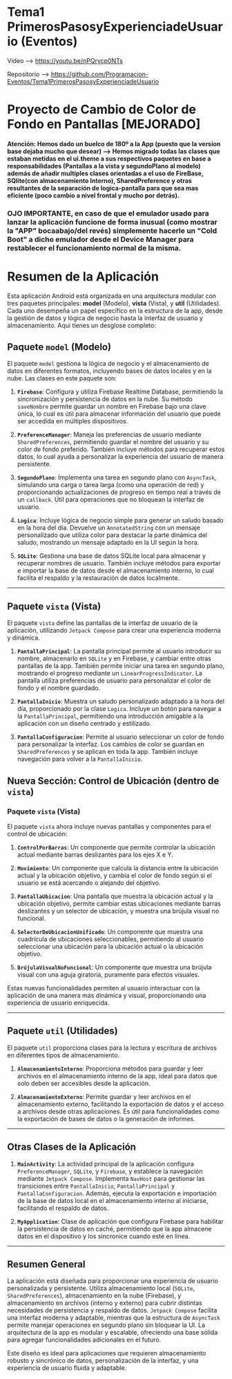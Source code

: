 # Tema1 PrimerosPasosyExperienciadeUsuario (Eventos)

Video --> https://youtu.be/nPQrycp0NTs

Repositorio --> https://github.com/Programacion-Eventos/Tema1PrimerosPasosyExperienciadeUsuario

# Proyecto de Cambio de Color de Fondo en Pantallas [MEJORADO]

#### Atención: Hemos dado un buelco de 180º a la App (puesto que la version base dejaba mucho que desear) --> Hemos migrado todas las clases que estaban metidas en el ui.theme a sus respectivos paquetes en base a responsabilidades (Pantallas a la vista y segundoPlano al modelo) además de añadir multiples clases orientadas a el uso de FireBase, SQlite(con almacenamiento Interno), SharedPreference y otras resultantes de la separación de logica-pantalla para que sea mas eficiente (poco cambio a nivel frontal y mucho por detrás).

### **OJO IMPORTANTE**, en caso de que el emulador usado para lanzar la aplicación funcione de forma inusual (como mostrar la "APP" bocaabajo/del revés) simplemente hacerle un "Cold Boot" a dicho emulador desde el Device Manager para restablecer el funcionamiento normal de la misma.


# Resumen de la Aplicación

Esta aplicación Android está organizada en una arquitectura modular con tres paquetes principales: **model** (Modelo), **vista** (Vista), y **util** (Utilidades). Cada uno desempeña un papel específico en la estructura de la app, desde la gestión de datos y lógica de negocio hasta la interfaz de usuario y almacenamiento. Aquí tienes un desglose completo:

## Paquete `model` (Modelo)

El paquete `model` gestiona la lógica de negocio y el almacenamiento de datos en diferentes formatos, incluyendo bases de datos locales y en la nube. Las clases en este paquete son:

1. **`Firebase`**: Configura y utiliza Firebase Realtime Database, permitiendo la sincronización y persistencia de datos en la nube. Su método `saveNombre` permite guardar un nombre en Firebase bajo una clave única, lo cual es útil para almacenar información del usuario que puede ser accedida en múltiples dispositivos.

2. **`PreferenceManager`**: Maneja las preferencias de usuario mediante `SharedPreferences`, permitiendo guardar el nombre del usuario y su color de fondo preferido. También incluye métodos para recuperar estos datos, lo cual ayuda a personalizar la experiencia del usuario de manera persistente.

3. **`SegundoPlano`**: Implementa una tarea en segundo plano con `AsyncTask`, simulando una carga o tarea larga (como una operación de red) y proporcionando actualizaciones de progreso en tiempo real a través de un `callback`. Útil para operaciones que no bloquean la interfaz de usuario.

4. **`Logica`**: Incluye lógica de negocio simple para generar un saludo basado en la hora del día. Devuelve un `AnnotatedString` con un mensaje personalizado que utiliza color para destacar la parte dinámica del saludo, mostrando un mensaje adaptado en la UI según la hora.

5. **`SQLite`**: Gestiona una base de datos SQLite local para almacenar y recuperar nombres de usuario. También incluye métodos para exportar e importar la base de datos desde el almacenamiento interno, lo cual facilita el respaldo y la restauración de datos localmente.

---

## Paquete `vista` (Vista)

El paquete `vista` define las pantallas de la interfaz de usuario de la aplicación, utilizando `Jetpack Compose` para crear una experiencia moderna y dinámica.

1. **`PantallaPrincipal`**: La pantalla principal permite al usuario introducir su nombre, almacenarlo en `SQLite` y en Firebase, y cambiar entre otras pantallas de la app. También permite iniciar una tarea en segundo plano, mostrando el progreso mediante un `LinearProgressIndicator`. La pantalla utiliza preferencias de usuario para personalizar el color de fondo y el nombre guardado.

2. **`PantallaInicio`**: Muestra un saludo personalizado adaptado a la hora del día, proporcionado por la clase `Logica`. Incluye un botón para navegar a la `PantallaPrincipal`, permitiendo una introducción amigable a la aplicación con un diseño centrado y estilizado.

3. **`PantallaConfiguracion`**: Permite al usuario seleccionar un color de fondo para personalizar la interfaz. Los cambios de color se guardan en `SharedPreferences` y se aplican en toda la app. También incluye navegación para volver a la `PantallaInicio`.



## Nueva Sección: Control de Ubicación (dentro de `vista`)

### Paquete `vista` (Vista)

El paquete `vista` ahora incluye nuevas pantallas y componentes para el control de ubicación:

1. **`ControlPorBarras`**: Un componente que permite controlar la ubicación actual mediante barras deslizantes para los ejes X e Y.

2. **`Movimiento`**: Un componente que calcula la distancia entre la ubicación actual y la ubicación objetivo, y cambia el color de fondo según si el usuario se está acercando o alejando del objetivo.

3. **`PantallaUbicacion`**: Una pantalla que muestra la ubicación actual y la ubicación objetivo, permite cambiar estas ubicaciones mediante barras deslizantes y un selector de ubicación, y muestra una brújula visual no funcional.

4. **`SelectorDeUbicacionUnificado`**: Un componente que muestra una cuadrícula de ubicaciones seleccionables, permitiendo al usuario seleccionar una ubicación para la ubicación actual o la ubicación objetivo.

5. **`BrújulaVisualNoFuncional`**: Un componente que muestra una brújula visual con una aguja giratoria, puramente para efectos visuales.

Estas nuevas funcionalidades permiten al usuario interactuar con la aplicación de una manera más dinámica y visual, proporcionando una experiencia de usuario enriquecida.

---

## Paquete `util` (Utilidades)

El paquete `util` proporciona clases para la lectura y escritura de archivos en diferentes tipos de almacenamiento.

1. **`AlmacenamientoInterno`**: Proporciona métodos para guardar y leer archivos en el almacenamiento interno de la app, ideal para datos que solo deben ser accesibles desde la aplicación.

2. **`AlmacenamientoExterno`**: Permite guardar y leer archivos en el almacenamiento externo, facilitando la exportación de datos y el acceso a archivos desde otras aplicaciones. Es útil para funcionalidades como la exportación de bases de datos o la generación de informes.

---

## Otras Clases de la Aplicación

1. **`MainActivity`**: La actividad principal de la aplicación configura `PreferenceManager`, `SQLite`, y `Firebase`, y establece la navegación mediante `Jetpack Compose`. Implementa `NavHost` para gestionar las transiciones entre `PantallaInicio`, `PantallaPrincipal` y `PantallaConfiguracion`. Además, ejecuta la exportación e importación de la base de datos local en el almacenamiento interno al iniciarse, facilitando el respaldo de datos.

2. **`MyApplication`**: Clase de aplicación que configura Firebase para habilitar la persistencia de datos en caché, permitiendo que la app almacene datos en el dispositivo y los sincronice cuando esté en línea.

---

## Resumen General

La aplicación está diseñada para proporcionar una experiencia de usuario personalizada y persistente. Utiliza almacenamiento local (`SQLite`, `SharedPreferences`), almacenamiento en la nube (Firebase), y almacenamiento en archivos (interno y externo) para cubrir distintas necesidades de persistencia y respaldo de datos. `Jetpack Compose` facilita una interfaz moderna y adaptable, mientras que la estructura de `AsyncTask` permite manejar operaciones en segundo plano sin bloquear la UI. La arquitectura de la app es modular y escalable, ofreciendo una base sólida para agregar funcionalidades adicionales en el futuro.

Este diseño es ideal para aplicaciones que requieren almacenamiento robusto y sincrónico de datos, personalización de la interfaz, y una experiencia de usuario fluida y adaptable.
